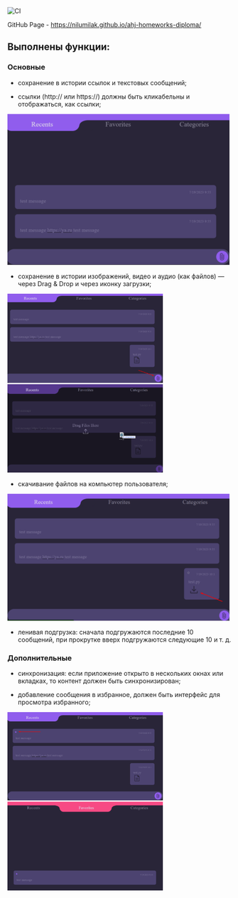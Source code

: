 ![CI](https://github.com/Nilumilak/ahj-homeworks-diploma/actions/workflows/ci.yml/badge.svg)

GitHub Page - https://nilumilak.github.io/ahj-homeworks-diploma/

## Выполнены функции:

### Основные

- сохранение в истории ссылок и текстовых сообщений;

- ссылки (http:// или https://) должны быть кликабельны и отображаться, как ссылки;

<img src="pic/messages.png" alt="messages" width="500"/>

- сохранение в истории изображений, видео и аудио (как файлов) — через Drag & Drop и через иконку загрузки;

<img src="pic/upload_button.png" alt="upload_button" width="350"/>
<img src="pic/drag_and_drop.png" alt="drag_and_drop" width="350"/>

- скачивание файлов на компьютер пользователя;

<img src="pic/download.png" alt="download" width="500"/>

- ленивая подгрузка: сначала подгружаются последние 10 сообщений, при прокрутке вверх подгружаются следующие 10 и т. д.

### Дополнительные

- синхронизация: если приложение открыто в нескольких окнах или вкладках, то контент должен быть синхронизирован;

- добавление сообщения в избранное, должен быть интерфейс для просмотра избранного;

<img src="pic/favorites_button.png" alt="favorites_button" width="350"/>
<img src="pic/favorites.png" alt="favorites" width="350"/>
